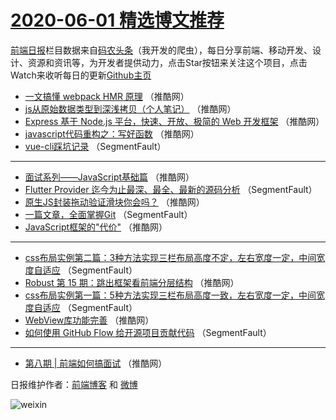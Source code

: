 # [2020-06-01 精选博文推荐](http://hao.caibaojian.com/date/2020/06/01)

[前端日报](http://caibaojian.com/c/news)栏目数据来自[码农头条](http://hao.caibaojian.com/)（我开发的爬虫），每日分享前端、移动开发、设计、资源和资讯等，为开发者提供动力，点击Star按钮来关注这个项目，点击Watch来收听每日的更新[Github主页](https://github.com/kujian/frontendDaily)
* [一文搞懂 webpack HMR 原理](http://hao.caibaojian.com/142905.html) （推酷网）
* [js从原始数据类型到深浅拷贝（个人笔记）](http://hao.caibaojian.com/142906.html) （推酷网）
* [Express 基于 Node.js 平台，快速、开放、极简的 Web 开发框架](http://hao.caibaojian.com/142907.html) （推酷网）
* [javascript代码重构之：写好函数](http://hao.caibaojian.com/142908.html) （推酷网）
* [vue-cli踩坑记录](http://hao.caibaojian.com/142899.html) （SegmentFault）

***
* [面试系列——JavaScript基础篇](http://hao.caibaojian.com/142910.html) （推酷网）
* [Flutter Provider 迄今为止最深、最全、最新的源码分析](http://hao.caibaojian.com/142900.html) （SegmentFault）
* [原生JS封装拖动验证滑块你会吗？](http://hao.caibaojian.com/142911.html) （推酷网）
* [一篇文章，全面掌握Git](http://hao.caibaojian.com/142901.html) （SegmentFault）
* [JavaScript框架的&quot;代价&quot;](http://hao.caibaojian.com/142912.html) （推酷网）

***
* [css布局实例第二篇：3种方法实现三栏布局高度不定，左右宽度一定，中间宽度自适应](http://hao.caibaojian.com/142902.html) （SegmentFault）
* [Robust 第 15 期：跳出框架看前端分层结构](http://hao.caibaojian.com/142913.html) （推酷网）
* [css布局实例第一篇：5种方法实现三栏布局高度一致，左右宽度一定，中间宽度自适应](http://hao.caibaojian.com/142903.html) （SegmentFault）
* [WebView库功能完善](http://hao.caibaojian.com/142914.html) （推酷网）
* [如何使用 GitHub Flow 给开源项目贡献代码](http://hao.caibaojian.com/142904.html) （SegmentFault）

***
* [第八期 | 前端如何搞面试](http://hao.caibaojian.com/142909.html) （推酷网）

日报维护作者：[前端博客](http://caibaojian.com/) 和 [微博](http://caibaojian.com/go/weibo)

![weixin](https://user-images.githubusercontent.com/3055447/38468989-651132ac-3b80-11e8-8e6b-15122322a9d7.png)